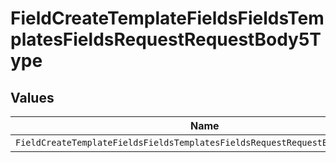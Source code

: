 # FieldCreateTemplateFieldsFieldsTemplatesFieldsRequestRequestBody5Type


## Values

| Name                                                                         | Value                                                                        |
| ---------------------------------------------------------------------------- | ---------------------------------------------------------------------------- |
| `FieldCreateTemplateFieldsFieldsTemplatesFieldsRequestRequestBody5TypeEmail` | EMAIL                                                                        |